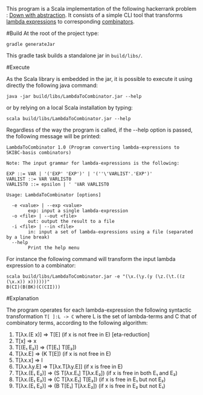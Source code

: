 
This program is a Scala implementation of the following hackerrank problem : [Down with abstraction](https://www.hackerrank.com/challenges/down-with-abstractions). It consists of a simple CLI tool that transforms [lambda expressions](https://en.wikipedia.org/wiki/Lambda_calculus) to corresponding [combinators](https://en.wikipedia.org/wiki/Combinatory_logic).


#Build
At the root of the project type:

```gradle generateJar```

This gradle task builds a standalone jar in `build/libs/`. 


#Execute

As the Scala library is embedded in the jar, it is possible to execute it using directly the following java command:

```java -jar build/libs/LambdaToCombinator.jar --help```

or by relying on a local Scala installation by typing:

```scala build/libs/LambdaToCombinator.jar --help```

Regardless of the way the program is called, if the --help option is passed, the following message will be printed:

```
LambdaToCombinator 1.0 (Program converting lambda-expressions to SKIBC-basis combinators)

Note: The input grammar for lambda-expressions is the following:

EXP ::= VAR | '('EXP' 'EXP')' | '(''\'VARLIST'.'EXP')' 
VARLIST ::= VAR VARLIST0
VARLIST0 ::= epsilon | ' 'VAR VARLIST0 

Usage: LambdaToCombinator [options]

  -e <value> | --exp <value>
        exp: input a single lambda-expression
  -o <file> | --out <file>
        out: output the result to a file
  -i <file> | --in <file>
        in: input a set of lambda-expressions using a file (separated by a line break)
  --help
        Print the help menu
```

For instance the following command will transform the input lambda expression to a combinator:

```
scala build/libs/LambdaToCombinator.jar -e "(\x.(\y.(y (\z.(\t.((z (\x.x)) x))))))"
B(CI)(B(BK)(C(CII)))
```


#Explanation

The program operates for each lambda-expression the following syntactic transformation `T[ ]:L -> C` where L is the set of lambda-terms and C that of combinatory terms, according to the following algorithm:

1. T[λx.(E x)] => T\[E\] (if x is not free in E)    [eta-reduction] 
2. T[x] => x
3. T[(E₁ E₂)] => (T[E₁] T[E₂])
4. T[λx.E] => (K T[E]) (if x is not free in E)
5. T[λx.x] => I
6. T[λx.λy.E] => T\[λx.T\[λy.E\]\] (if x is free in E)
7. T[λx.(E₁ E₂)] => (S T[λx.E₁] T[λx.E₂]) (if x is free in both E₁ and E₂)
8. T[λx.(E₁ E₂)] => (C T[λx.E₁] T[E₂]) (if x is free in E₁ but not E₂)
9. T[λx.(E₁ E₂)] => (B T[E₁] T[λx.E₂]) (if x is free in E₂ but not E₁)

